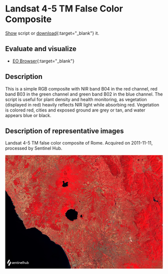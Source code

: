 # Landsat 4-5 TM False Color Composite
<a href="#" id='togglescript'>Show</a> script or [download](script.js){:target="_blank"} it.
<div id='script_view' style="display:none">
{% highlight javascript %}
      {% include_relative script.js %}
{% endhighlight %}
</div>

## Evaluate and visualize

- [EO Browser](https://sentinelshare.page.link/5v8F){:target="_blank"}   

## Description

This is a simple RGB composite with NIR band B04 in the red channel, red band B03 in the green channel and green band B02 in the blue channel. The script is useful for plant density and health monitoring, as vegetation (displayed in red) heavily reflects NIR light while absorbing red. Vegetation is colored red, cities and exposed ground are grey or tan, and water appears blue or black.

## Description of representative images

Landsat 4-5 TM false color composite of Rome. Acquired on 2011-11-11, processed by Sentinel Hub. 

![L8 NDVI](fig/fig1.png)


 
